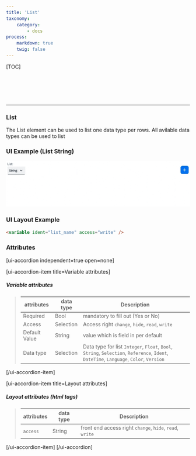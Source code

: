```yaml
---
title: 'List'
taxonomy:
    category:
        - docs
process:
    markdown: true
    twig: false
---
```


[TOC]

<br><br><br><br>

------------------------------------------------------------------------------------------
### List
The List element can be used to list one data type per rows. All avilable data types can be used to list

### UI Example (List String)
![List-String](list-string.gif?resize=800&classes=left)


### UI Layout Example
````html
<variable ident="list_name" access="write" />
````

### Attributes
[ui-accordion independent=true open=none]

[ui-accordion-item title=Variable attributes]

##### Variable attributes
> | attributes      | data type           | Description                                                           |
> |-----------|-------------------------|-----------------------------------------------------------------------|
> | Required    | Bool                  | mandatory to fill out (Yes or No)  |
> | Access    | Selection               | Access right `change`, `hide`, `read`, `write`  |
> | Default Value    | String         | value which is field in per default  |
> | Data type    | Selection         | Data type for list `Integer`, `Float`, `Bool`, `String`, `Selection`, `Reference`, `Ident`, `DateTime`, `Language`, `Color`, `Version`  |

[/ui-accordion-item]

[ui-accordion-item title=Layout attributes]

##### Layout attributes (html tags)
> | attributes      | data type           | Description                                                           |
> |-----------|-------------------------|-----------------------------------------------------------------------|
> | `access`    | String                  | front end access right `change`, `hide`, `read`, `write`  |


[/ui-accordion-item]
[/ui-accordion]